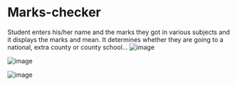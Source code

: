 # Marks-checker
Student enters his/her name and the marks they got in various subjects and it displays the marks and mean. It determines whether they are going to a national, extra county or county school...
![image](https://user-images.githubusercontent.com/88248852/224020278-6b543eb0-1a59-4810-a5e1-dfd7146cbca2.png)

![image](https://user-images.githubusercontent.com/88248852/224020548-ca5051ad-a9c2-4e33-9b15-2978d5453830.png)

![image](https://user-images.githubusercontent.com/88248852/224020743-b92d6f5b-18bf-495f-aab4-fc5986eb6c9d.png)

